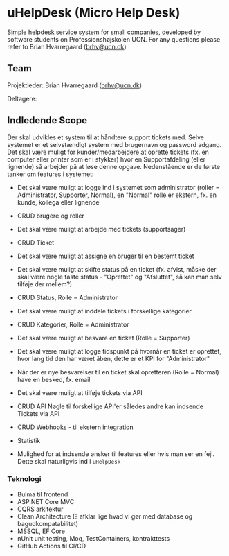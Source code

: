# uHelpDesk (Micro Help Desk)
Simple helpdesk service system for small companies, developed by software students on Professionshøjskolen UCN. For any questions please refer to Brian Hvarregaard (brhv@ucn.dk)

## Team
Projektleder: Brian Hvarregaard (brhv@ucn.dk)

Deltagere:

## Indledende Scope
Der skal udvikles et system til at håndtere support tickets med. Selve systemet er et selvstændigt system med brugernavn og password adgang. Det skal være muligt for kunder/medarbejdere at oprette tickets (fx. en computer eller printer som er i stykker) hvor en Supportafdeling (eller lignende) så arbejder på at løse denne opgave. Nedenstående er de første tanker om features i systemet:

* Det skal være muligt at logge ind i systemet som administrator (roller = Administrator, Supporter, Normal), en "Normal" rolle er ekstern, fx. en kunde, kollega eller lignende
* CRUD brugere og roller
* Det skal være muligt at arbejde med tickets (supportsager)
* CRUD Ticket
* Det skal være muligt at assigne en bruger til en bestemt ticket
* Det skal være muligt at skifte status på en ticket (fx. afvist, måske der skal være nogle faste status - "Oprettet" og "Afsluttet", så kan man selv tilføje der mellem?)
* CRUD Status, Rolle = Administrator
* Det skal være muligt at inddele tickets i forskellige kategorier
* CRUD Kategorier, Rolle = Administrator
* Det skal være muligt at besvare en ticket (Rolle = Supporter)
* Det skal være muligt at logge tidspunkt på hvornår en ticket er oprettet, hvor lang tid den har været åben, dette er et KPI for "Administrator"
* Når der er nye besvarelser til en ticket skal opretteren (Rolle = Normal) have en besked, fx. email

* Det skal være muligt at tilføje tickets via API
* CRUD API Nøgle til forskellige API'er således andre kan indsende Tickets via API
* CRUD Webhooks - til ekstern integration
* Statistik
* Mulighed for at indsende ønsker til features eller hvis man ser en fejl. Dette skal naturligvis ind i `uHelpDesk`

### Teknologi
* Bulma til frontend
* ASP.NET Core MVC
* CQRS arkitektur
* Clean Architecture (? afklar lige hvad vi gør med database og bagudkompatabilitet)
* MSSQL, EF Core
* nUnit unit testing, Moq, TestContainers, kontrakttests
* GitHub Actions til CI/CD
